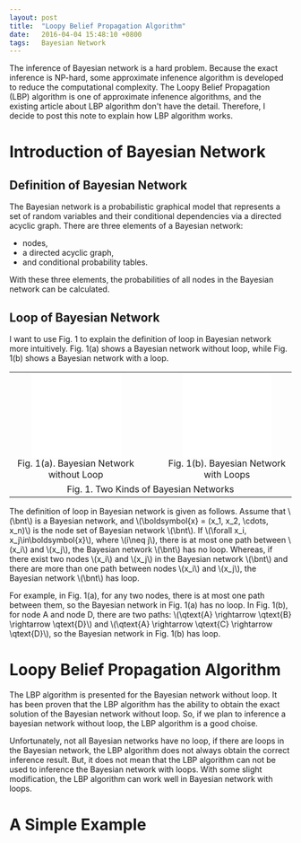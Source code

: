 ```yaml
---
layout: post
title:  "Loopy Belief Propagation Algorithm"
date:   2016-04-04 15:48:10 +0800
tags:   Bayesian Network
---
```

<script type="text/x-mathjax-config"> 
MathJax.Hub.Config({ 
    TeX: { 
        Macros: { 
            cnode: ['{#1}^*', 1],  
            pnode: ['{}^{*}\\!{#1}', 1],  
            bnt:   ['\\mathscr{B}', 0],
        } 
    } 
}); 
</script> 

The inference of Bayesian network is a hard problem. Because the exact inference is NP-hard, some approximate infenence  algorithm is developed to reduce the computational complexity. The Loopy Belief Propagation (LBP) algorithm is one of approximate infenence  algorithms, and the existing article about LBP algorithm don't have the detail. Therefore, I decide to post this note to explain how LBP algorithm works.

# Introduction of Bayesian Network

## Definition of Bayesian Network
The Bayesian network is a probabilistic graphical model that represents a set of random variables and their conditional dependencies via a directed acyclic graph. There are three elements of a Bayesian network:

* nodes,
* a directed acyclic graph,
* and conditional probability tables.

With these three elements, the probabilities of all nodes in the Bayesian network can be calculated.

## Loop of Bayesian Network
I want to use Fig. 1 to explain the definition of loop in Bayesian network more intuitively. Fig. 1(a) shows a Bayesian network without loop, while Fig. 1(b) shows a Bayesian network with a loop.

<div align = "center">
<table>
<tr>
    <td align="center">
        <embed src = "/figures/Bayesian.Network.without.Loop.svg" width="159.688883556px"><br>
        <figcaption>Fig. 1(a). Bayesian Network without Loop</figcaption>
    </td>
    <td width="20px">
    </td>
    <td align="center">
        <embed src = "/figures/Bayesian.Network.with.Loops.svg" width="159.688883556px"><br>
        <figcaption>Fig. 1(b). Bayesian Network with Loops</figcaption>
    </td>
</tr>
<tr>
    <td colspan="3" align="center">
        <figcaption>Fig. 1. Two Kinds of Bayesian Networks</figcaption>
    </td>
</tr>
</table>
</div>

The definition of loop in Bayesian network is given as follows. Assume that \\(\bnt\\) is a Bayesian network, and \\(\boldsymbol{x} = (x_1, x_2, \cdots, x_n)\\) is the node set of Bayesian network \\(\bnt\\). If \\(\forall x_i, x_j\in\boldsymbol{x}\\), where \\(i\neq j\\), there is at most one path between \\(x_i\\) and \\(x_j\\), the Bayesian network \\(\bnt\\) has no loop. Whereas, if there exist two nodes \\(x_i\\) and \\(x_j\\) in the Bayesian network \\(\bnt\\) and there are more than one path between nodes \\(x_i\\) and \\(x_j\\), the Bayesian network \\(\bnt\\) has loop.

For example, in Fig. 1(a), for any two nodes, there is at most one path between them, so the Bayesian network in Fig. 1(a) has no loop. In Fig. 1(b), for node A and node D, there are two paths: \\(\qtext{A} \rightarrow \qtext{B} \rightarrow \qtext{D}\\) and \\(\qtext{A} \rightarrow \qtext{C} \rightarrow \qtext{D}\\), so the Bayesian network in Fig. 1(b) has loop. 

# Loopy Belief Propagation Algorithm
The LBP algorithm is presented for the Bayesian network without loop. It has been proven that the LBP algorithm has the ability to obtain the exact solution of the Bayesian network without loop. So, if we plan to inference a bayesian network without loop, the LBP algorithm is a good choise.

Unfortunately, not all Bayesian networks have no loop, if there are loops in the Bayesian network, the LBP algorithm does not always obtain the correct inference result. But, it does not mean that the LBP algorithm can not be used to inference the Bayesian network with loops. With some slight modification, the LBP algorithm can work well in Bayesian network with loops.



# A Simple Example